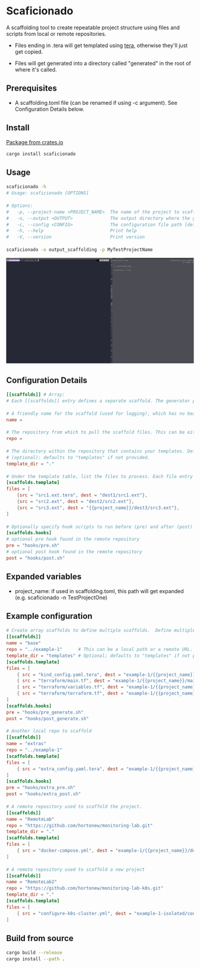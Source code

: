 # Scaficionado

A scaffolding tool to create repeatable project structure using files and scripts from local or remote repositories.

- Files ending in .tera will get templated using [tera](https://crates.io/crates/tera), otherwise they'll just get copied.

- Files will get generated into a directory called "generated" in the root of where it's called.

## Prerequisites

- A scaffolding.toml file (can be renamed if using -c argument).  See Configuration Details below.

## Install

[Package from crates.io](https://crates.io/crates/scaficionado)

```sh
cargo install scaficionado
```

## Usage

```sh
scaficionado -h
# Usage: scaficionado [OPTIONS]

# Options:
#   -p, --project-name <PROJECT_NAME>  The name of the project to scaffold [default: MyExampleProject]
#   -o, --output <OUTPUT>              The output directory where the generated files will be placed [default: generated]
#   -c, --config <CONFIG>              The configuration file path [default: scaffolding.toml]
#   -h, --help                         Print help
#   -V, --version                      Print version

scaficionado -o output_scaffolding -p MyTestProjectName
```

![Scaficionado](/images/scaficionado.gif)

## Configuration Details

```toml
[[scaffolds]] # Array:
# Each [[scaffolds]] entry defines a separate scaffold. The generator processes each scaffold in order.

# A friendly name for the scaffold (used for logging), which has no bearing on the configuration
name = 

# The repository from which to pull the scaffold files. This can be either a local path (e.g. ../example-1) or a remote Git URL.
repo =

# The directory within the repository that contains your templates. Defaults to "templates" if not provided. For repositories where the files reside at the root, set this to ".".
# (optional): defaults to "templates" if not provided.
template_dir = "."

# Under the template table, list the files to process. Each file entry has a src and dest, and dest paths can use the {{project_name}} variable.
[scaffolds.template]
files = [
    {src = "src1.ext.tera", dest = "dest1/src1.ext"},
    {src = "src2.ext", dest = "dest2/src2.ext"},
    {src = "src3.ext", dest = "{{project_name}}/dest3/src3.ext"},
]

# Optionally specify hook scripts to run before (pre) and after (post) template rendering. These paths are relative to the repository root.
[scaffolds.hooks]
# optional pre hook found in the remote repository
pre = "hooks/pre.sh"
# optional post hook found in the remote repository
post = "hooks/post.sh"
```

## Expanded variables

- project_name: if used in scaffolding.toml, this path will get expanded (e.g. scaficionado -n TestProjectOne)

## Example configuration

```toml
# Create array scaffolds to define multiple scaffolds.  Define multiple templates and hooks for each scaffold.
[[scaffolds]]
name = "base"
repo = "../example-1"      # This can be a local path or a remote URL.
template_dir = "templates" # Optional; defaults to "templates" if not provided.
[scaffolds.template]
files = [
    { src = "kind_config.yaml.tera", dest = "example-1/{{project_name}}/kind_config.yaml" },
    { src = "terraform/main.tf", dest = "example-1/{{project_name}}/main.tf" },
    { src = "terraform/variables.tf", dest = "example-1/{{project_name}}/variables.tf" },
    { src = "terraform/terraform.tf", dest = "example-1/{{project_name}}/terraform.tf" },
]
[scaffolds.hooks]
pre = "hooks/pre_generate.sh"
post = "hooks/post_generate.sh"

# Another local repo to scaffold
[[scaffolds]]
name = "extras"
repo = "../example-1"
[scaffolds.template]
files = [
    { src = "extra_config.yaml.tera", dest = "example-1/{{project_name}}/extra_config.yaml" },
]
[scaffolds.hooks]
pre = "hooks/extra_pre.sh"
post = "hooks/extra_post.sh"

# A remote repository used to scaffold the project.
[[scaffolds]]
name = "RemoteLab"
repo = "https://github.com/hortonew/monitoring-lab.git"
template_dir = "."
[scaffolds.template]
files = [
    { src = "docker-compose.yml", dest = "example-1/{{project_name}}/docker-compose.yml" },
]

# A remote repository used to scaffold a new project
[[scaffolds]]
name = "RemoteLab2"
repo = "https://github.com/hortonew/monitoring-lab-k8s.git"
template_dir = "."
[scaffolds.template]
files = [
    { src = "configure-k8s-cluster.yml", dest = "example-1-isolated/configure-k8s-cluster.yml" },
]
```

## Build from source

```sh
cargo build --release
cargo install --path .
```